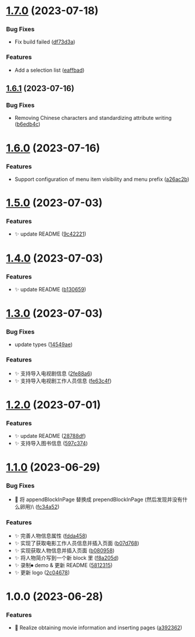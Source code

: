 # [1.7.0](https://github.com/b-yp/logseq-insert-movie-properties/compare/v1.6.1...v1.7.0) (2023-07-18)


### Bug Fixes

* Fix build failed ([df73d3a](https://github.com/b-yp/logseq-insert-movie-properties/commit/df73d3a49ec9c1a1b3242d871ae766a84de94d43))


### Features

* Add a selection list ([eaffbad](https://github.com/b-yp/logseq-insert-movie-properties/commit/eaffbadd97d2df1c0d164f6285cc226b2e34c0f5))

## [1.6.1](https://github.com/b-yp/logseq-insert-movie-properties/compare/v1.6.0...v1.6.1) (2023-07-16)


### Bug Fixes

* Removing Chinese characters and standardizing attribute writing ([b6edb4c](https://github.com/b-yp/logseq-insert-movie-properties/commit/b6edb4cb00f8dc96d5644a17b0e79289966f149b))

# [1.6.0](https://github.com/b-yp/logseq-insert-movie-properties/compare/v1.5.0...v1.6.0) (2023-07-16)


### Features

* Support configuration of menu item visibility and menu prefix ([a26ac2b](https://github.com/b-yp/logseq-insert-movie-properties/commit/a26ac2b0e510aac09460bea1b3e4dbff0d38328b))

# [1.5.0](https://github.com/b-yp/logseq-insert-movie-properties/compare/v1.4.0...v1.5.0) (2023-07-03)


### Features

* ✨ update README ([9c42221](https://github.com/b-yp/logseq-insert-movie-properties/commit/9c42221b3bd3f7c77e42eae4b5cedbd62007dbc7))

# [1.4.0](https://github.com/b-yp/logseq-insert-movie-properties/compare/v1.3.0...v1.4.0) (2023-07-03)


### Features

* ✨ update README ([b130659](https://github.com/b-yp/logseq-insert-movie-properties/commit/b130659dbba5fc3e17e2eb58e5bdd6e9ff71b8a8))

# [1.3.0](https://github.com/b-yp/logseq-insert-movie-properties/compare/v1.2.0...v1.3.0) (2023-07-03)


### Bug Fixes

* update types ([14549ae](https://github.com/b-yp/logseq-insert-movie-properties/commit/14549ae7c82e1f88f39f36b73c497762e50632cc))


### Features

* ✨ 支持导入电视剧信息 ([2fe88a6](https://github.com/b-yp/logseq-insert-movie-properties/commit/2fe88a69344cc0f2e4078b4023aeac78019c6e90))
* ✨ 支持导入电视剧工作人员信息 ([fe63c4f](https://github.com/b-yp/logseq-insert-movie-properties/commit/fe63c4fefcd42bc68990f7da85513b2ad2974fcd))

# [1.2.0](https://github.com/b-yp/logseq-insert-movie-properties/compare/v1.1.0...v1.2.0) (2023-07-01)


### Features

* ✨ update README ([28788df](https://github.com/b-yp/logseq-insert-movie-properties/commit/28788df11addf8f3e1cec3c75718d8c2f5e86d15))
* ✨ 支持导入图书信息 ([597c374](https://github.com/b-yp/logseq-insert-movie-properties/commit/597c374a1fd70ff9584d40ce3e7c9288bf7f5df6))

# [1.1.0](https://github.com/b-yp/logseq-insert-movie-properties/compare/v1.0.0...v1.1.0) (2023-06-29)


### Bug Fixes

* 🐛 将 appendBlockInPage 替换成 prependBlockInPage (然后发现并没有什么卵用)\ ([fc34a52](https://github.com/b-yp/logseq-insert-movie-properties/commit/fc34a522642c3c2aeec8c396c0d3e5820d7a84e5))


### Features

* ✨ 完善人物信息属性 ([fdda458](https://github.com/b-yp/logseq-insert-movie-properties/commit/fdda458e4aad6a696b6d4d7fb23deedadb82ba52))
* ✨ 实现了获取电影工作人员信息并插入页面 ([b07d768](https://github.com/b-yp/logseq-insert-movie-properties/commit/b07d7681410c24a1c89ab1f96c88cfe28b23db7e))
* ✨ 实现获取人物信息并插入页面 ([b080958](https://github.com/b-yp/logseq-insert-movie-properties/commit/b0809580f2876dc4e09c0ad658b8441aabe136c8))
* ✨ 将人物简介写到一个新 block 里 ([f8a205d](https://github.com/b-yp/logseq-insert-movie-properties/commit/f8a205d8fd0eb1ce35a280452135f1d9c578bde8))
* ✨ 录制⏺ demo & 更新 README ([5812315](https://github.com/b-yp/logseq-insert-movie-properties/commit/5812315d7d467d0bf482ec1091a1d60a7c83c1ca))
* ✨ 更新 logo ([2c04678](https://github.com/b-yp/logseq-insert-movie-properties/commit/2c04678efe27426e4665f27a7c23030a1c687ac8))

# 1.0.0 (2023-06-28)


### Features

* 🎉 Realize obtaining movie information and inserting pages ([a392362](https://github.com/b-yp/logseq-insert-movie-properties/commit/a392362d35b2ed1fc3fa14988ff05bcb68556c61))
